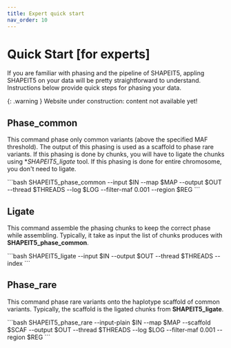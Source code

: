 ```yaml
---
title: Expert quick start
nav_order: 10
---
```


# Quick Start  [for experts]

If you are familiar with phasing and the pipeline of SHAPEIT5, appling SHAPEIT5 on your data will be pretty straightforward to understand.
Instructions below provide quick steps for phasing your data.

{: .warning }
Website under construction: content not available yet!

## Phase_common
This command phase only common variants (above the specified MAF threshold). The output of this phasing is used as a scaffold to phase rare variants. If this phasing is done by chunks, you will have to ligate the chunks using **SHAPEIT5_ligate* tool. If this phasing is done for entire chromosome, you don't need to ligate.

<div class="code-example" markdown="1">
```bash
SHAPEIT5_phase_common --input $IN --map $MAP --output $OUT --thread $THREADS --log $LOG --filter-maf 0.001 --region $REG
```
</div>

## Ligate
This command assemble the phasing chunks to keep the correct phase while assembling. Typically, it take as input the list of chunks produces with **SHAPEIT5_phase_common**.
<div class="code-example" markdown="1">
```bash	
SHAPEIT5_ligate --input $IN --output $OUT --thread $THREADS --index
```
</div>



## Phase_rare
This command phase rare variants onto the haplotype scaffold of common variants. Typically, the scaffold is the ligated chunks from **SHAPEIT5_ligate**.

<div class="code-example" markdown="1">
```bash	
SHAPEIT5_phase_rare --input-plain $IN --map $MAP --scaffold $SCAF --output $OUT --thread $THREADS --log $LOG --filter-maf 0.001 --region $REG
```
</div>


